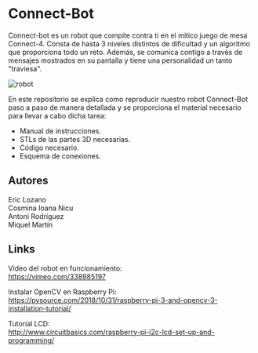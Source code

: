 # Connect-Bot
Connect-bot es un robot que compite contra ti en el mítico juego de mesa Connect-4. Consta de hasta 3 niveles distintos de dificultad y un algoritmo que proporciona todo un reto. Además, se comunica contigo a través de mensajes mostrados en su pantalla y tiene una personalidad un tanto "traviesa".

![robot](media/connect_bot.png)

En este repositorio se explica como reproducir nuestro robot Connect-Bot paso a paso de manera detallada y se proporciona el material necesario para llevar a cabo dicha tarea:

- Manual de instrucciones.
- STLs de las partes 3D necesarias.
- Código necesario.
- Esquema de conexiones.



## Autores
Eric Lozano <br />
Cosmina Ioana Nicu <br />
Antoni Rodríguez <br />
Miquel Martín


## Links
Video del robot en funcionamiento:<br />
https://vimeo.com/338985197

Instalar OpenCV en Raspberry Pi:<br />
https://pysource.com/2018/10/31/raspberry-pi-3-and-opencv-3-installation-tutorial/

Tutorial LCD:<br />
http://www.circuitbasics.com/raspberry-pi-i2c-lcd-set-up-and-programming/
